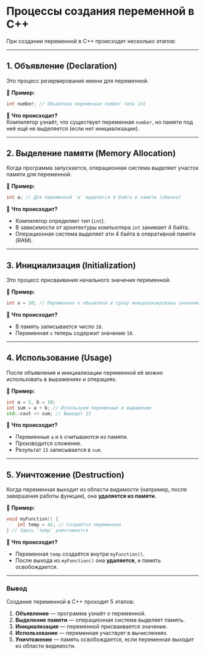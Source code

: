 # **Процессы создания переменной в C++**  

При создании переменной в C++ происходит несколько этапов:  

---

## **1. Объявление (Declaration)**  
Это процесс резервирования имени для переменной.  

📌 **Пример:**  
```cpp
int number; // Объявлена переменная number типа int
```
🔹 **Что происходит?**  
Компилятор узнаёт, что существует переменная `number`, но памяти под неё ещё не выделяется (если нет инициализации).

---

## **2. Выделение памяти (Memory Allocation)**  
Когда программа запускается, операционная система выделяет участок памяти для переменной.  

📌 **Пример:**  
```cpp
int a; // Для переменной 'a' выделится 4 байта в памяти (обычно)
```
🔹 **Что происходит?**  
- Компилятор определяет тип (`int`).
- В зависимости от архитектуры компьютера `int` занимает 4 байта.
- Операционная система выделяет эти 4 байта в оперативной памяти (RAM).

---

## **3. Инициализация (Initialization)**  
Это процесс присваивания начального значения переменной.  

📌 **Пример:**  
```cpp
int x = 10; // Переменная x объявлена и сразу инициализирована значением 10
```
🔹 **Что происходит?**  
- В память записывается число `10`.
- Переменная `x` теперь содержит значение `10`.

---

## **4. Использование (Usage)**  
После объявления и инициализации переменной её можно использовать в выражениях и операциях.  

📌 **Пример:**  
```cpp
int a = 5, b = 10;
int sum = a + b; // Используем переменные в выражении
std::cout << sum; // Выведет 15
```
🔹 **Что происходит?**  
- Переменные `a` и `b` считываются из памяти.
- Производится сложение.
- Результат `15` записывается в `sum`.

---

## **5. Уничтожение (Destruction)**  
Когда переменная выходит из области видимости (например, после завершения работы функции), она **удаляется из памяти**.  

📌 **Пример:**  
```cpp
void myFunction() {
    int temp = 42; // Создаётся переменная
} // Здесь 'temp' уничтожается
```
🔹 **Что происходит?**  
- Переменная `temp` создаётся внутри `myFunction()`.
- После выхода из `myFunction()` она **удаляется**, и память освобождается.

---

### **Вывод**  
Создание переменной в C++ проходит 5 этапов:  
1. **Объявление** — программа узнаёт о переменной.  
2. **Выделение памяти** — операционная система выделяет память.  
3. **Инициализация** — переменной присваивается значение.  
4. **Использование** — переменная участвует в вычислениях.  
5. **Уничтожение** — память освобождается, если переменная выходит из области видимости.  
